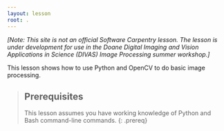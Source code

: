 ```yaml
---
layout: lesson
root: .
---
```


*[Note: This site is not an official Software Carpentry lesson. The lesson
is under development for use in the Doane Digital Imaging and Vision 
Applications in Science (DIVAS) Image Processing summer workshop.]*

This lesson shows how to use Python and OpenCV to do basic image processing.

> ## Prerequisites
> 
> This lesson assumes you have working knowledge of Python and Bash 
> command-line commands.
{: .prereq}
